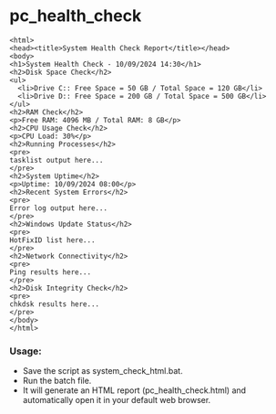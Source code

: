 # pc_health_check
```
<html>
<head><title>System Health Check Report</title></head>
<body>
<h1>System Health Check - 10/09/2024 14:30</h1>
<h2>Disk Space Check</h2>
<ul>
  <li>Drive C:: Free Space = 50 GB / Total Space = 120 GB</li>
  <li>Drive D:: Free Space = 200 GB / Total Space = 500 GB</li>
</ul>
<h2>RAM Check</h2>
<p>Free RAM: 4096 MB / Total RAM: 8 GB</p>
<h2>CPU Usage Check</h2>
<p>CPU Load: 30%</p>
<h2>Running Processes</h2>
<pre>
tasklist output here...
</pre>
<h2>System Uptime</h2>
<p>Uptime: 10/09/2024 08:00</p>
<h2>Recent System Errors</h2>
<pre>
Error log output here...
</pre>
<h2>Windows Update Status</h2>
<pre>
HotFixID list here...
</pre>
<h2>Network Connectivity</h2>
<pre>
Ping results here...
</pre>
<h2>Disk Integrity Check</h2>
<pre>
chkdsk results here...
</pre>
</body>
</html>
```
### Usage:
- Save the script as system_check_html.bat.
- Run the batch file.
- It will generate an HTML report (pc_health_check.html) and automatically open it in your default web browser.
